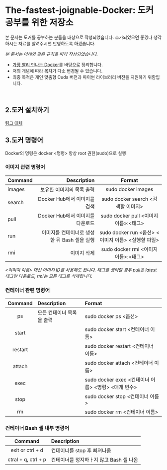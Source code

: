 # The-fastest-joignable-Docker: 도커 공부를 위한 저장소
본 문서는 도커를 공부하는 분들을 대상으로 작성되었습니다.
추가되었으면 좋겠다 생각하시는 자료를 알려주시면 반영하도록 하겠습니다.

_본 문서는 아래와 같은 규칙을 따라 작성되었습니다._
- [가장 빨리 만나는 Docker](http://pyrasis.com/docker.html)를 바탕으로 정리합니다.
- 저의 개념에 따라 목차가 다소 변경될 수 있습니다.
- 최종 목적은 개인 맞춤형 Cuda 버전과 파이썬 라이브러리 버전을 지원하기 위함입니다.
<br/>

## 2.도커 설치하기
[링크 대체](http://pyrasis.com/book/DockerForTheReallyImpatient/Chapter02)
## 3.도커 명령어
Docker의 명령은 docker <명령>
항상 root 권한(sudo)으로 실행
### 이미지 관련 명령어
| Command | Description | Format |
|---|---:|:---:|
| images | 보유한 이미지의 목록 출력 | sudo docker images |
| search | Docker Hub에서 이미지를 검색 | sudo docker search <검색할 이미지> |
| pull | Docker Hub에서 이미지를 다운로드 | sudo docker pull <이미지 이름>:<태그> |
| run | 이미지를 컨테이너로 생성한 뒤 Bash 셸을 실행 | sudo docker run <옵션> <이미지 이름> <실행할 파일> |
| rmi | 이미지 삭제 | sudo docker rmi <이미지 이름>:<태그> |
*<이미지 이름> 대신 이미지 ID를 사용해도 됩니다.*
*태그를 생략할 경우 pull은 latest 태그만 다운로드, rmi는 모든 태그를 삭제합니다.*

### 컨테이너 관련 명령어
| Command | Description | Format |
|:---:|:---|:---|
| ps | 모든 컨테이너 목록을 출력 | sudo docker ps <옵션> |
| start |  | sudo docker start <컨테이너 이름> |
| restart |  | sudo docker restart <컨테이너 이름> |
| attach |  | sudo docker attach <컨테이너 이름> |
| exec |  | sudo docker exec <컨테이너 이름> <명령> <매개 변수> |
| stop |  | sudo docker stop <컨테이너 이름> |
| rm |  | sudo docker rm <컨테이너 이름> |

### 컨테이너 Bash 셸 내부 명령어
| Command | Description |
|:---:|:---|
| exit or ctrl + d | 컨테이너를 stop 후 빠져나옴 |
| ctral + q, ctrl + p | 컨테이너를 정지하ㅏ지 않고 Bash 셸 나옴 |

